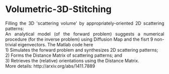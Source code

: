 # Volumetric-3D-Stitching
<p align="justify">
Filling the 3D 'scattering volume' by appropriately-oriented 2D scattering patterns:
<br />
An analytical model (of the forward problem) suggests a numerical procedure (for the inverse problem) using Diffusion Map and the fisrt 9 non-trivial eigenvectors. The Matlab code here
<br />
  1) Simulates the forward problem and synthesizes 2D scattering patterns;
<br />
  2) Forms the Distance Matrix of scattering patterns; and
<br />
  3) Retrieves the (relative) orientations using the Distance Matrix.
<br />
More details: http://arxiv.org/abs/1411.7889
</p>
